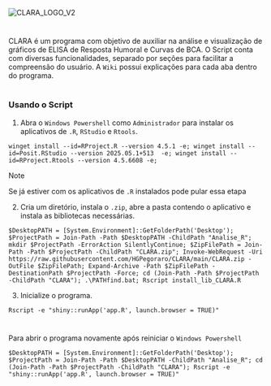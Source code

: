 ![CLARA_LOGO_V2](https://github.com/user-attachments/assets/03f2881b-700e-430e-9701-a61838e97c06)
#
CLARA é um programa com objetivo de auxiliar na análise e visualização de gráficos de ELISA de Resposta Humoral e Curvas de BCA. O Script conta com diversas funcionalidades, separado por seções para facilitar a compreensão do usuário. A `Wiki` possui explicações para cada aba dentro do programa.
#
### Usando o Script

1. Abra o `Windows Powershell` como `Administrador` para instalar os aplicativos de `.R`, `RStudio` e `Rtools`.
```
winget install --id=RProject.R --version 4.5.1 -e; winget install --id=Posit.RStudio --version 2025.05.1+513  -e; winget install --id=RProject.Rtools --version 4.5.6608 -e; 

```

>[!NOTE]
>Se já estiver com os aplicativos de `.R` instalados pode pular essa etapa

2. Cria um diretório, instala o `.zip`, abre a pasta contendo o aplicativo e instala as bibliotecas necessárias.
```
$DesktopPATH = [System.Environment]::GetFolderPath('Desktop'); $ProjectPath = Join-Path -Path $DesktopPATH -ChildPath "Analise_R"; mkdir $ProjectPath -ErrorAction SilentlyContinue; $ZipFilePath = Join-Path -Path $ProjectPath -ChildPath "CLARA.zip"; Invoke-WebRequest -Uri https://raw.githubusercontent.com/HGPegoraro/CLARA/main/CLARA.zip -OutFile $ZipFilePath; Expand-Archive -Path $ZipFilePath -DestinationPath $ProjectPath -Force; cd (Join-Path -Path $ProjectPath -ChildPath "CLARA"); .\PATHfind.bat; Rscript install_lib_CLARA.R
```

3. Inicialize o programa.
```
Rscript -e "shiny::runApp('app.R', launch.browser = TRUE)"
```
#
Para abrir o programa novamente após reiniciar o `Windows Powershell`
```
$DesktopPATH = [System.Environment]::GetFolderPath('Desktop'); $ProjectPath = Join-Path -Path $DesktopPATH -ChildPath "Analise_R"; cd (Join-Path -Path $ProjectPath -ChildPath "CLARA"); Rscript -e "shiny::runApp('app.R', launch.browser = TRUE)"
```
